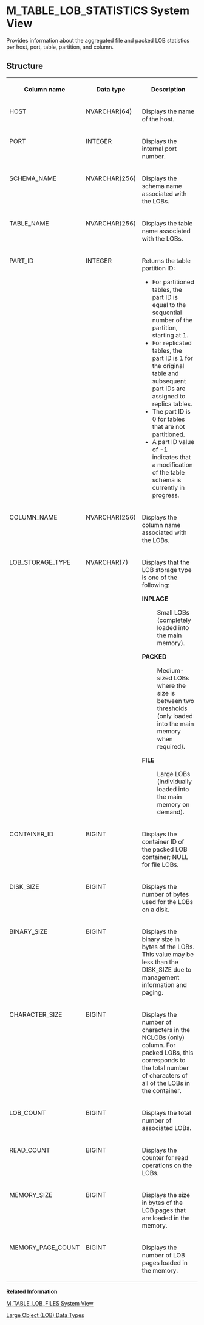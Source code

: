 <!-- loio722e79cedc304a9e8212b00297cfc124 -->

# M\_TABLE\_LOB\_STATISTICS System View

Provides information about the aggregated file and packed LOB statistics per host, port, table, partition, and column.



<a name="loio722e79cedc304a9e8212b00297cfc124___m__t_a_b_l_e__l_o_b__f_i_l_e_s_1struct_M_TABLE_LOB_STATISTICS"/>

## Structure


<table>
<tr>
<th valign="top">

Column name



</th>
<th valign="top">

Data type



</th>
<th valign="top">

Description



</th>
</tr>
<tr>
<td valign="top">

HOST



</td>
<td valign="top">

NVARCHAR\(64\)



</td>
<td valign="top">

Displays the name of the host.



</td>
</tr>
<tr>
<td valign="top">

PORT



</td>
<td valign="top">

INTEGER



</td>
<td valign="top">

Displays the internal port number.



</td>
</tr>
<tr>
<td valign="top">

SCHEMA\_NAME



</td>
<td valign="top">

NVARCHAR\(256\)



</td>
<td valign="top">

Displays the schema name associated with the LOBs.



</td>
</tr>
<tr>
<td valign="top">

TABLE\_NAME



</td>
<td valign="top">

NVARCHAR\(256\)



</td>
<td valign="top">

Displays the table name associated with the LOBs.



</td>
</tr>
<tr>
<td valign="top">

PART\_ID



</td>
<td valign="top">

INTEGER



</td>
<td valign="top">

Returns the table partition ID:

-   For partitioned tables, the part ID is equal to the sequential number of the partition, starting at 1.
-   For replicated tables, the part ID is 1 for the original table and subsequent part IDs are assigned to replica tables.
-   The part ID is 0 for tables that are not partitioned.
-   A part ID value of -1 indicates that a modification of the table schema is currently in progress.



</td>
</tr>
<tr>
<td valign="top">

COLUMN\_NAME



</td>
<td valign="top">

NVARCHAR\(256\)



</td>
<td valign="top">

Displays the column name associated with the LOBs.



</td>
</tr>
<tr>
<td valign="top">

LOB\_STORAGE\_TYPE



</td>
<td valign="top">

NVARCHAR\(7\)



</td>
<td valign="top">

Displays that the LOB storage type is one of the following:


<dl>
<dt><b>

INPLACE

</b></dt>
<dd>

Small LOBs \(completely loaded into the main memory\).



</dd><dt><b>

PACKED

</b></dt>
<dd>

Medium-sized LOBs where the size is between two thresholds \(only loaded into the main memory when required\).



</dd><dt><b>

FILE

</b></dt>
<dd>

Large LOBs \(individually loaded into the main memory on demand\).



</dd>
</dl>



</td>
</tr>
<tr>
<td valign="top">

CONTAINER\_ID



</td>
<td valign="top">

BIGINT



</td>
<td valign="top">

Displays the container ID of the packed LOB container; NULL for file LOBs.



</td>
</tr>
<tr>
<td valign="top">

DISK\_SIZE



</td>
<td valign="top">

BIGINT



</td>
<td valign="top">

Displays the number of bytes used for the LOBs on a disk.



</td>
</tr>
<tr>
<td valign="top">

BINARY\_SIZE



</td>
<td valign="top">

BIGINT



</td>
<td valign="top">

Displays the binary size in bytes of the LOBs. This value may be less than the DISK\_SIZE due to management information and paging.



</td>
</tr>
<tr>
<td valign="top">

CHARACTER\_SIZE



</td>
<td valign="top">

BIGINT



</td>
<td valign="top">

Displays the number of characters in the NCLOBs \(only\) column. For packed LOBs, this corresponds to the total number of characters of all of the LOBs in the container.



</td>
</tr>
<tr>
<td valign="top">

LOB\_COUNT



</td>
<td valign="top">

BIGINT



</td>
<td valign="top">

Displays the total number of associated LOBs.



</td>
</tr>
<tr>
<td valign="top">

READ\_COUNT



</td>
<td valign="top">

BIGINT



</td>
<td valign="top">

Displays the counter for read operations on the LOBs.



</td>
</tr>
<tr>
<td valign="top">

MEMORY\_SIZE



</td>
<td valign="top">

BIGINT



</td>
<td valign="top">

Displays the size in bytes of the LOB pages that are loaded in the memory.



</td>
</tr>
<tr>
<td valign="top">

MEMORY\_PAGE\_COUNT



</td>
<td valign="top">

BIGINT



</td>
<td valign="top">

Displays the number of LOB pages loaded in the memory.



</td>
</tr>
</table>

**Related Information**  


[M\_TABLE\_LOB\_FILES System View](m-table-lob-files-system-view-20c63d0.md "Provides information about all LOB files that belong to a table.")

[Large Object \(LOB\) Data Types](../../010-SQL-Reference/large-object-lob-data-types-c374aca.md "LOB (large objects) data types, such as NCLOB, and BLOB, are used to store a large amount of data, such as text documents and images.")

